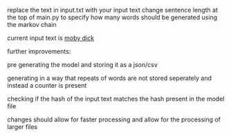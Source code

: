 replace the text in input.txt with your input text
change sentence length at the top of main.py to specify how many words should be generated using the markov chain

current input text is [moby dick](https://www.gutenberg.org/cache/epub/2701/pg2701.txt)


further improvements:

pre generating the model and storing it as a json/csv

generating in a way that repeats of words are not stored seperately and instead a counter is present

checking if the hash of the input text matches the hash present in the model file

changes should allow for faster processing and allow for the processing of larger files